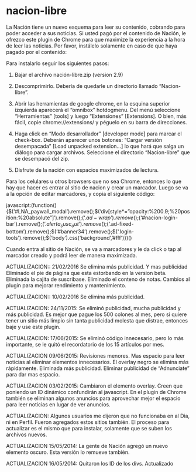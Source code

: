 nacion-libre
============

La Nación tiene un nuevo esquema para leer su contenido, cobrando para poder acceder a sus noticias. Si usted pagó por el contenido de Nación, le ofrezco este plugin de Chrome para que maximize la experiencia a la hora de leer las noticias. Por favor, instálelo solamente en caso de que haya pagado por el contenido:

Para instalarlo seguir los siguientes pasos:
1. Bajar el archivo nación-libre.zip (version 2.9)

2. Descomprimirlo. Debería de quedarle un directorio llamado “Nacion-libre”.

3. Abrir las herramientas de google chrome, en la esquina superior izquierda aparecerá el “omnibox” hotdogmenu. Del menú seleccione “Herramientas” [tools] y luego “Extensiones” [Extensions]. O bien, más fácil, copie chrome://extensions/ y péguelo en su barra de direcciones.

4. Haga click en “Modo desarrollador” [developer mode] para marcar el check-box. Deberán aparecer unos botones: “Cargar versión desempacada” [Load unpacked extension…] lo que hará que salga un diálogo para cargar archivos. Seleccione el directorio “Nacion-libre” que se desempacó del zip.

5. Disfrute de la nación con espacios maximizados de lectura.

Para los celulares u otros browsers que no sea Chrome, entonces lo que hay que hacer es entrar al sitio de nacion y crear un marcador. Luego se va a la opción de editar marcadores, y copia el siguiente código:

javascript:(function(){$(‘#LNA_paywall_modal’).remove();$(‘div[style*=”opacity:%200.9;%20position:%20absolute”]’).remove();$(‘.ad-wrap’).remove();$(‘#nacion-login-bar’).remove();$(‘.alerta_susc_out’).remove();$(‘.ad-fixed-bottom’).remove();$(‘#banner34’).remove();$(‘.login-tools’).remove();$(‘body’).css(‘background’,’#fff’)})()

Cuando entra al sitio de Nación, se va a marcadores y le da click o tap al marcador creado y podrá leer de manera maximizada.

ACTUALIZACION:: 21/02/2016 Se elimina más publicidad. Y mas publicidad Eliminado el pie de página que esta estorbando en la version beta. Eliminada la cajita de suscribase. Eliminado el conteno de notas. Cambios al plugin para mejorar rendimiento y mantenimiento.

ACTUALIZACION:: 10/02/2016 Se elimina más publicidad.

ACTUALIZACION: 24/11/2015: Se eliminó publicidad, mucha publicidad y más publicidad. Es mejor que pague los 500 colones al mes, pero si quiere tener un sitio más limpio sin tanta publicidad molesta que distrae, entonces baje y use este plugin.

ACTUALIZACION: 17/06/2015: Se eliminó código innecesario, pero lo más importante, se le quitó el recordatorio de los 15 artículos por mes.

ACTUALIZACION 09/06/2015: Revisiones menores. Mas espacio para leer noticias al eliminar elementos innecesarios. El overlay negro se elimina más rápidamente. Eliminada más publicidad. Eliminar publicidad de “Adnunciate” para dar mas espacio.

ACTUALIZACION 03/02/2015: Cambiaron el elemento overlay. Creen que poniendo un ID dinámico confundirán al javascript. En el plugin de Chrome también se eliminan algunos anuncios para aprovechar mejor el espacio para leer noticias en lugar de ver anuncios.

ACTUALIZACION: Algunos usuarios me dijeron que no funcionaba en al Dia, ni en Perfil. Fueron agregados estos sitios también. El proceso para actualizar es el mismo que para instalar, solamente que se suben los archivos nuevos.

ACTUALIZACION 15/05/2014: La gente de Nación agregó un nuevo elemento oscuro. Esta versión lo remueve también.

ACTUALIZACION 16/05/2014: Quitaron los ID de los divs. Actualizado
